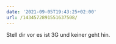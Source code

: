 ```yaml
---
date: '2021-09-05T19:43:25+02:00'
url: /1434572891551637508/
---
```

Stell dir vor es ist 3G
und keiner geht hin.
